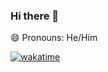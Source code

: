 ### Hi there 👋
 😄 Pronouns: He/Him

[![wakatime](https://wakatime.com/badge/user/1b41af2d-dd85-428a-a268-408876f11da7.svg)](https://wakatime.com/@1b41af2d-dd85-428a-a268-408876f11da7)

<!--
**prakharbhasin/prakharbhasin** is a ✨ _special_ ✨ repository because its `README.md` (this file) appears on your GitHub profile.

Here are some ideas to get you started:

- 🔭 I’m currently working on ...
- 🌱 I’m currently learning ...
- 👯 I’m looking to collaborate on ...
- 🤔 I’m looking for help with ...
- 💬 Ask me about ...
- 📫 How to reach me: ...
 😄 Pronouns: He/Him
- ⚡ Fun fact: ...
-->
